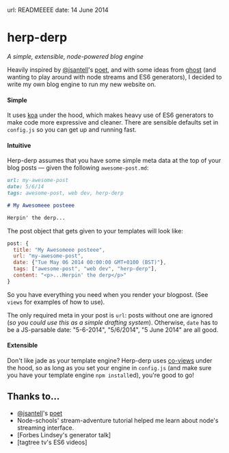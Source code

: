 url: READMEEEE
date: 14 June 2014

herp-derp
=========

*A simple, extensible, node-powered blog engine*

Heavily inspired by [@jsantell](http://twitter.com/jsantell)'s [poet](http://jsantell.github.io/poet/), and with some ideas from [ghost](https://ghost.org) (and wanting to play around with node streams and ES6 generators), I decided to write my own blog engine to run my new website on.

#### Simple
It uses [koa](http://koajs.com) under the hood, which makes heavy use of ES6 generators to make code more expressive and cleaner.
There are sensible defaults set in `config.js` so you can get up and running fast.

#### Intuitive
Herp-derp assumes that you have some simple meta data at the top of your blog posts — given the following `awesome-post.md`:

```markdown
url: my-awesome-post
date: 5/6/14
tags: awesome-post, web dev, herp-derp

# My Awesomeee posteee

Herpin' the derp...
```

The post object that gets given to your templates will look like:

```javascript
post: {
  title: "My Awesomeee posteee",
  url: "my-awesome-post",
  date: {"Tue May 06 2014 00:00:00 GMT+0100 (BST)"},
  tags: ["awesome-post", "web dev", "herp-derp"],
  content: "<p>...Herpin' the derp</p>"
}
```

So you have everything you need when you render your blogpost. (See `views` for examples of how to use).

The only required meta in your post is `url`: posts without one are ignored (*so you could use this as a simple drafting system*). Otherwise, `date` has to be a JS-parsable date: "5-6-2014", "5/6/2014", "5 June 2014" are all good.

#### Extensible

Don't like jade as your template engine? Herp-derp uses [co-views](https://github.com/visionmedia/co-views) under the hood, so as long as you set your engine in `config.js` (and make sure you have your template engine `npm install`ed), you're good to go!

## Thanks to...
- [@jsantell](http://twitter.com/jsantell)'s [poet](http://jsantell.github.io/poet/)
- Node-schools' stream-adventure tutorial helped me learn about node's streaming interface.
- [Forbes Lindsey's generator talk]
- [tagtree tv's ES6 videos]